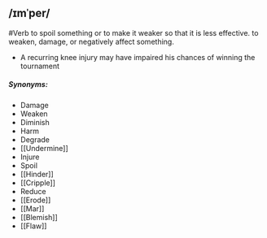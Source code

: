 ## /ɪmˈper/  
#Verb
to spoil something or to make it weaker so that it is less effective.
to weaken, damage, or negatively affect something.

- A recurring knee injury may have impaired his chances of winning the tournament 

##### Synonyms:
- Damage
- Weaken
- Diminish
- Harm
- Degrade
- [[Undermine]]
- Injure
- Spoil
- [[Hinder]]
- [[Cripple]]
- Reduce
- [[Erode]]
- [[Mar]]
- [[Blemish]]
- [[Flaw]]